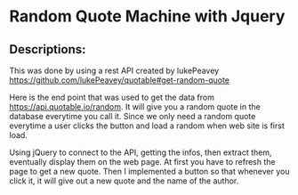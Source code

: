 # Random Quote Machine with Jquery
## Descriptions:

This was done by using a rest API created by lukePeavey
https://github.com/lukePeavey/quotable#get-random-quote

Here is the end point that was used to get the data from https://api.quotable.io/random. It will give you a random quote in the database everytime you call it. Since we only need a random quote everytime a user clicks the button and load a random when web site is first load.

Using jQuery to connect to the API, getting the infos, then extract them, eventually display them on the web page. At first you have to refresh the page to get a new quote. Then I implemented a button so that whenever you click it, it will give out a new quote and the name of the author.
